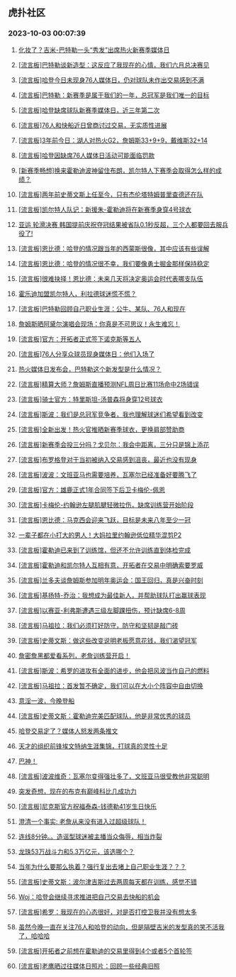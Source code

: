 ## 虎扑社区 
### 2023-10-03 00:07:39

1. [化妆了？吉米-巴特勒一头“秀发”出席热火新赛季媒体日](https://bbs.hupu.com/62310255.html)

2. [[流言板]巴特勒谈新造型：这反应了我现在的心情，我们六月总决赛见](https://bbs.hupu.com/62310292.html)

3. [[流言板]哈登今日未现身76人媒体日，仍对球队未作出交易感到不满](https://bbs.hupu.com/62309916.html)

4. [[流言板]巴特勒：新赛季是属于我们的一年，总冠军是我们唯一的目标](https://bbs.hupu.com/62310378.html)

5. [[流言板]哈登缺席球队新赛季媒体日，近三年第二次](https://bbs.hupu.com/62310022.html)

6. [[流言板]76人和快船近日曾商讨过交易，无实质性进展](https://bbs.hupu.com/62310093.html)

7. [[流言板]3年前今日：湖人对热火G2，詹姆斯33+9+9，戴维斯32+14](https://bbs.hupu.com/62310168.html)

8. [[流言板]哈登因缺席76人媒体日活动可能面临罚款](https://bbs.hupu.com/62310115.html)

9. [[新赛季畅想]换来霍勒迪波神留住布朗，凯尔特人下赛季会取得怎么样的成绩？](https://bbs.hupu.com/62306545.html)

10. [[流言板]两年前史蒂文斯上任至今，只有杰伦塔特姆普里查德还在队](https://bbs.hupu.com/62308377.html)

11. [[流言板]凯尔特人队记：新援朱-霍勒迪将在新赛季身穿4号球衣](https://bbs.hupu.com/62309016.html)

12. [亚运 轮滑决赛 韩国提前庆祝夺冠结果被省队0.1秒反超，三个人都要回去服兵役了!](https://bbs.hupu.com/62307614.html)

13. [[流言板]恩比德：哈登的情况跟当年的西蒙斯很像，其中应该有些误解](https://bbs.hupu.com/62310774.html)

14. [[流言板]恩比德：哈登的情况很不幸，我们要像勇士掘金那样保持稳定](https://bbs.hupu.com/62310637.html)

15. [[流言板]很难抉择！恩比德：未来几天将决定奥运会时代表哪支队伍](https://bbs.hupu.com/62311146.html)

16. [霍乐迪加盟凯尔特人，利拉德球迷慌不慌？](https://bbs.hupu.com/62309772.html)

17. [[流言板]巴特勒回顾自己职业生涯：公牛、某队、76人和现在](https://bbs.hupu.com/62311376.html)

18. [詹姆斯晒阿黛尔演唱会现场：你真是不可思议！永生难忘！](https://bbs.hupu.com/62305317.html)

19. [[流言板]官方：开拓者正式签下诺克斯等五人](https://bbs.hupu.com/62310955.html)

20. [[流言板]76人分享众球员现身媒体日：他们入场了](https://bbs.hupu.com/62310361.html)

21. [热火媒体日发布会，巴特勒这个新发型是什么情况？](https://bbs.hupu.com/62310560.html)

22. [[流言板]精算大师？詹姆斯直播预测NFL周日比赛11场命中2场错误](https://bbs.hupu.com/62304709.html)

23. [[流言板]骑士官方：特里斯坦-汤普森将身穿12号球衣](https://bbs.hupu.com/62310144.html)

24. [[流言板]斯波：我们是总冠军竞争者，我也理解球迷们希望看到改变](https://bbs.hupu.com/62309926.html)

25. [[流言板]全新出发！热火官推晒新赛季球衣，更换肩部赞助商](https://bbs.hupu.com/62310548.html)

26. [[流言板]新赛季会投三分吗？戈贝尔：我会中距离，三分只是锦上添花](https://bbs.hupu.com/62310469.html)

27. [[流言板]布罗格登对于当初被纳入交易感到沮丧，最近也没有现身](https://bbs.hupu.com/62304273.html)

28. [[流言板]波波：文班亚马也需要培养，瓦塞尔已经准备好要腾飞了](https://bbs.hupu.com/62310466.html)

29. [[流言板]官方：雄鹿正式1年合同签下后卫卡梅伦-佩恩](https://bbs.hupu.com/62310222.html)

30. [[流言板]卡梅伦-约翰逊左腿肌腱轻微拉伤，缺席训练营开始阶段](https://bbs.hupu.com/62310188.html)

31. [[流言板]恩比德：马克西会迎来飞跃，目标是未来八年至少一冠](https://bbs.hupu.com/62310938.html)

32. [一辈子都在小打大的男人！大妈拉里约翰逊低位精华混剪P2](https://bbs.hupu.com/62304975.html)

33. [[流言板]霍勒迪已来到了训练馆，但还不允许训练直到体检完成](https://bbs.hupu.com/62310674.html)

34. [[流言板]霍勒迪和凯尔特人互相有意，开拓者在交易中明确索要罗威](https://bbs.hupu.com/62304184.html)

35. [[流言板]兰多夫谈詹姆斯参加明年奥运会：国王回归，真是兴奋时刻](https://bbs.hupu.com/62303899.html)

36. [[流言板]基扬特-乔治：我想成为最佳新人，并帮助球队打出赢球表现](https://bbs.hupu.com/62310157.html)

37. [[流言板]以赛亚-利弗斯遭遇三级左脚踝扭伤，预计缺席6-8周](https://bbs.hupu.com/62310999.html)

38. [[流言板]马祖拉：我们必须打好防守，防守和坚韧是敲门砖](https://bbs.hupu.com/62311099.html)

39. [[流言板]史蒂文斯：做这些改变说明老板愿意花钱，我们渴望冠军](https://bbs.hupu.com/62310691.html)

40. [詹密詹黑都爱看系列，老詹训练营开启！](https://bbs.hupu.com/62309452.html)

41. [[流言板]斯波：希罗的进攻有全面的进步，他会把风波当作自己的燃料](https://bbs.hupu.com/62310017.html)

42. [[流言板]马祖拉：首发暂不确定，我们可以在大小个阵容中自由切换](https://bbs.hupu.com/62310842.html)

43. [意淫一波，今晚登船](https://bbs.hupu.com/62309999.html)

44. [[流言板]史蒂文斯：霍勒迪完美匹配球队，他是非常优秀的球员](https://bbs.hupu.com/62310599.html)

45. [哈登交易定了？媒体人怒发两条推文](https://bbs.hupu.com/62309645.html)

46. [天才的组织前锋埃文特纳生涯集锦，打球真的灵性十足](https://bbs.hupu.com/62310622.html)

47. [巴神！](https://bbs.hupu.com/62310572.html)

48. [[流言板]波波维奇：瓦塞尔变得强壮多了，文班亚马很受教他非常聪明](https://bbs.hupu.com/62310547.html)

49. [突发奇想，现在的布克有巅峰科比几成功力](https://bbs.hupu.com/62308300.html)

50. [[流言板]尼克斯官方祝福泰森-钱德勒41岁生日快乐](https://bbs.hupu.com/62310304.html)

51. [澄清一个事实: 老詹从来没有进入过超级球队！](https://bbs.hupu.com/62309779.html)

52. [连线8分钟。。造谣型球迷被主播当众侮辱，相当炸裂](https://bbs.hupu.com/62308523.html)

53. [龙珠53万战斗力和5.3万亿元，该选哪个？](https://bbs.hupu.com/62309931.html)

54. [当年为什么要那么执着？强行复出去堵上自己职业生涯？？？](https://bbs.hupu.com/62309513.html)

55. [[流言板]史蒂文斯：波尔津吉斯过去两周每天都在训练，感觉不错](https://bbs.hupu.com/62310905.html)

56. [Woj：哈登会继续寻求推进把自己交易去快船的机会 ​​​](https://bbs.hupu.com/62309970.html)

57. [[流言板]希罗：我现在的心态很好，对是否打控卫我并没有想太多](https://bbs.hupu.com/62311075.html)

58. [虽然今晚一直在关注76人和哈登的动向，但是隔壁吉米的发型真的笑不活我了，哈哈哈](https://bbs.hupu.com/62310589.html)

59. [[流言板]开拓者之前想在霍勒迪的交易里得到4个或者5个首轮签](https://bbs.hupu.com/62303186.html)

60. [[流言板]老鹰晒过往媒体日照片：回顾一些经典旧照](https://bbs.hupu.com/62310271.html)

